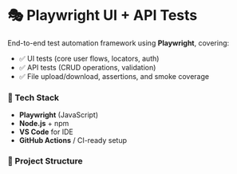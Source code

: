 # 🎭 Playwright UI + API Tests

End-to-end test automation framework using **Playwright**, covering:

- ✅ UI tests (core user flows, locators, auth)
- ✅ API tests (CRUD operations, validation)
- ✅ File upload/download, assertions, and smoke coverage

### 🧩 Tech Stack

- **Playwright** (JavaScript)
- **Node.js** + npm
- **VS Code** for IDE
- **GitHub Actions** / CI-ready setup

### 📂 Project Structure

